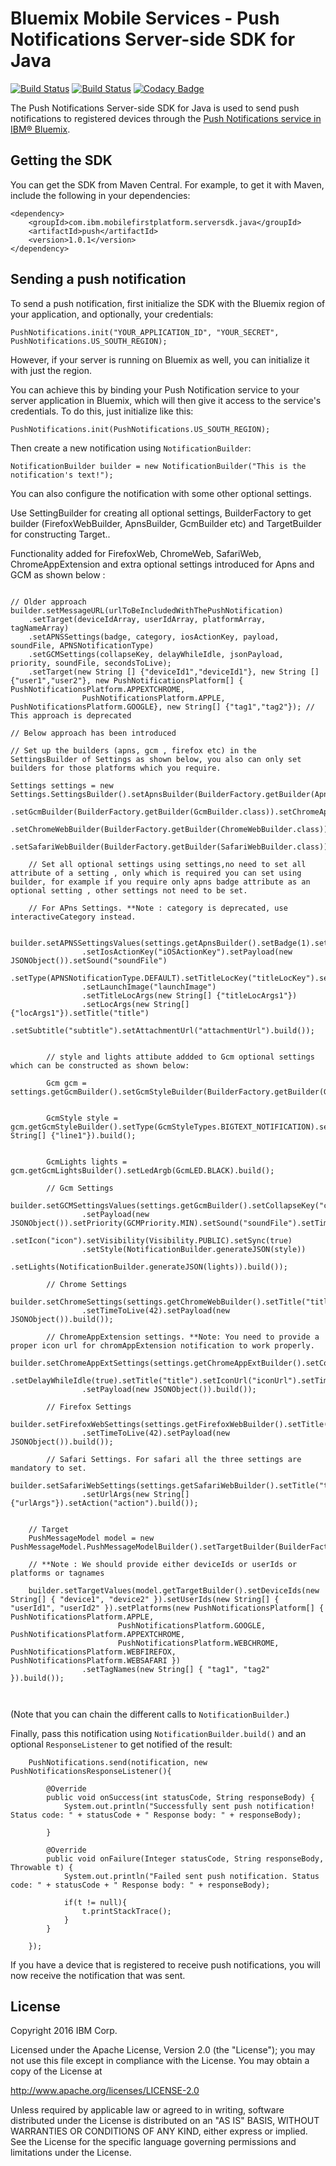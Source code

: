 # Bluemix Mobile Services - Push Notifications Server-side SDK for Java
[![Build Status](https://travis-ci.org/ibm-bluemix-mobile-services/bms-pushnotifications-serversdk-java.svg?branch=master)](https://travis-ci.org/ibm-bluemix-mobile-services/bms-pushnotifications-serversdk-java)
[![Build Status](https://travis-ci.org/ibm-bluemix-mobile-services/bms-pushnotifications-serversdk-java.svg?branch=development)](https://travis-ci.org/ibm-bluemix-mobile-services/bms-pushnotifications-serversdk-java)
[![Codacy Badge](https://api.codacy.com/project/badge/Grade/fe43788a157c4c4b971a8918d29c4469)](https://www.codacy.com/app/ibm-bluemix-mobile-services/bms-pushnotifications-serversdk-java?utm_source=github.com&amp;utm_medium=referral&amp;utm_content=ibm-bluemix-mobile-services/bms-pushnotifications-serversdk-java&amp;utm_campaign=Badge_Grade)

The Push Notifications Server-side SDK for Java is used to send push notifications to registered devices through the [Push Notifications service in IBM® Bluemix](https://console.ng.bluemix.net/docs/services/mobilepush/index.html).

## Getting the SDK

You can get the SDK from Maven Central. For example, to get it with Maven, include the following in your dependencies:

```
<dependency>
	<groupId>com.ibm.mobilefirstplatform.serversdk.java</groupId>
	<artifactId>push</artifactId>
	<version>1.0.1</version>
</dependency>
```

## Sending a push notification

To send a push notification, first initialize the SDK with the Bluemix region of your application, and optionally, your credentials:

```
PushNotifications.init("YOUR_APPLICATION_ID", "YOUR_SECRET", PushNotifications.US_SOUTH_REGION);
```

However, if your server is running on Bluemix as well, you can initialize it with just the region. 

You can achieve this by binding your Push Notification service to your server application in Bluemix, which will then give it access to the service's credentials. To do this, just initialize like this:

```
PushNotifications.init(PushNotifications.US_SOUTH_REGION);
```

Then create a new notification using `NotificationBuilder`:

```
NotificationBuilder builder = new NotificationBuilder("This is the notification's text!");
```
You can also configure the notification with some other optional settings.

Use SettingBuilder for creating all optional settings, BuilderFactory to get builder (FirefoxWebBuilder, ApnsBuilder, GcmBuilder etc) and TargetBuilder for constructing Target..

Functionality added for FirefoxWeb, ChromeWeb, SafariWeb, ChromeAppExtension and extra optional settings introduced for Apns and GCM as shown below :

```

// Older approach
builder.setMessageURL(urlToBeIncludedWithThePushNotification)
	.setTarget(deviceIdArray, userIdArray, platformArray, tagNameArray)
	.setAPNSSettings(badge, category, iosActionKey, payload, soundFile, APNSNotificationType)
	.setGCMSettings(collapseKey, delayWhileIdle, jsonPayload, priority, soundFile, secondsToLive);
	.setTarget(new String [] {"deviceId1","deviceId1"}, new String [] {"user1","user2"}, new PushNotificationsPlatform[] { PushNotificationsPlatform.APPEXTCHROME,
				PushNotificationsPlatform.APPLE, PushNotificationsPlatform.GOOGLE}, new String[] {"tag1","tag2"}); // This approach is deprecated

// Below approach has been introduced

// Set up the builders (apns, gcm , firefox etc) in the SettingsBuilder of Settings as shown below, you also can only set builders for those platforms which you require. 

Settings settings = new Settings.SettingsBuilder().setApnsBuilder(BuilderFactory.getBuilder(ApnsBuilder.class))
				.setGcmBuilder(BuilderFactory.getBuilder(GcmBuilder.class)).setChromeAppExtBuilder(BuilderFactory.getBuilder(ChromeAppExtBuilder.class))
				.setChromeWebBuilder(BuilderFactory.getBuilder(ChromeWebBuilder.class)).setFirefoxWebBuilder(BuilderFactory.getBuilder(FirefoxWebBuilder.class))
				.setSafariWebBuilder(BuilderFactory.getBuilder(SafariWebBuilder.class)).build();

	// Set all optional settings using settings,no need to set all attribute of a setting , only which is required you can set using builder, for example if you require only apns badge attribute as an optional setting , other settings not need to be set.
	
	// For APns Settings. **Note : category is deprecated, use interactiveCategory instead.
	
	builder.setAPNSSettingsValues(settings.getApnsBuilder().setBadge(1).setInteractiveCategory("interactiveCategory")
				.setIosActionKey("iOSActionKey").setPayload(new JSONObject()).setSound("soundFile")
				.setType(APNSNotificationType.DEFAULT).setTitleLocKey("titleLocKey").setLocKey("locKey")
				.setLaunchImage("launchImage")
				.setTitleLocArgs(new String[] {"titleLocArgs1"})
				.setLocArgs(new String[] {"locArgs1"}).setTitle("title")
				.setSubtitle("subtitle").setAttachmentUrl("attachmentUrl").build());


		// style and lights attibute addded to Gcm optional settings which can be constructed as shown below:
				
		Gcm gcm = settings.getGcmBuilder().setGcmStyleBuilder(BuilderFactory.getBuilder(GcmStyleBuilder.class)).setGcmLightsBuilder(BuilderFactory.getBuilder(GcmLightsBuilder.class)).build();
		
		
		GcmStyle style = gcm.getGcmStyleBuilder().setType(GcmStyleTypes.BIGTEXT_NOTIFICATION).setText("text").setTitle("title").setUrl("url").setLines(new String[] {"line1"}).build();		
				
		
		GcmLights lights = gcm.getGcmLightsBuilder().setLedArgb(GcmLED.BLACK).build();
		
		// Gcm Settings	
		builder.setGCMSettingsValues(settings.getGcmBuilder().setCollapseKey("collapseKey").setDelayWhileIdle(true)
				.setPayload(new JSONObject()).setPriority(GCMPriority.MIN).setSound("soundFile").setTimeToLive(42)
				.setIcon("icon").setVisibility(Visibility.PUBLIC).setSync(true)
				.setStyle(NotificationBuilder.generateJSON(style))
				.setLights(NotificationBuilder.generateJSON(lights)).build());

		// Chrome Settings		
		builder.setChromeSettings(settings.getChromeWebBuilder().setTitle("title").setIconUrl("iconUrl")
				.setTimeToLive(42).setPayload(new JSONObject()).build());

		// ChromeAppExtension settings. **Note: You need to provide a proper icon url for chromAppExtension notification to work properly.		
		builder.setChromeAppExtSettings(settings.getChromeAppExtBuilder().setCollapseKey("collapseKey")
				.setDelayWhileIdle(true).setTitle("title").setIconUrl("iconUrl").setTimeToLive(42)
				.setPayload(new JSONObject()).build());

		// Firefox Settings		
		builder.setFirefoxWebSettings(settings.getFirefoxWebBuilder().setTitle("title").setIconUrl("iconUrl")
				.setTimeToLive(42).setPayload(new JSONObject()).build());

		// Safari Settings. For safari all the three settings are mandatory to set.		
		builder.setSafariWebSettings(settings.getSafariWebBuilder().setTitle("title")
				.setUrlArgs(new String[] {"urlArgs"}).setAction("action").build());			


	// Target
	PushMessageModel model = new PushMessageModel.PushMessageModelBuilder().setTargetBuilder(BuilderFactory.getBuilder(TargetBuilder.class)).build();
		
	// **Note : We should provide either deviceIds or userIds or platforms or tagnames
		
	builder.setTargetValues(model.getTargetBuilder().setDeviceIds(new String[] { "device1", "device2" }).setUserIds(new String[] { "userId1", "userId2" }).setPlatforms(new PushNotificationsPlatform[] { PushNotificationsPlatform.APPLE,
						PushNotificationsPlatform.GOOGLE, PushNotificationsPlatform.APPEXTCHROME,
						PushNotificationsPlatform.WEBCHROME, PushNotificationsPlatform.WEBFIREFOX, PushNotificationsPlatform.WEBSAFARI })
				.setTagNames(new String[] { "tag1", "tag2" }).build());

	
```
(Note that you can chain the different calls to `NotificationBuilder`.)

Finally, pass this notification using `NotificationBuilder.build()` and an optional `ResponseListener` to get notified of the result:

```
	PushNotifications.send(notification, new PushNotificationsResponseListener(){

		@Override
		public void onSuccess(int statusCode, String responseBody) {
			System.out.println("Successfully sent push notification! Status code: " + statusCode + " Response body: " + responseBody);
			
		}

		@Override
		public void onFailure(Integer statusCode, String responseBody, Throwable t) {
			System.out.println("Failed sent push notification. Status code: " + statusCode + " Response body: " + responseBody);
				
			if(t != null){
				t.printStackTrace();
			}
		}
			
	});
```

If you have a device that is registered to receive push notifications, you will now receive the notification that was sent.

## License

Copyright 2016 IBM Corp.

Licensed under the Apache License, Version 2.0 (the "License"); you may not use this file except in compliance with the License. You may obtain a copy of the License at

http://www.apache.org/licenses/LICENSE-2.0

Unless required by applicable law or agreed to in writing, software distributed under the License is distributed on an "AS IS" BASIS, WITHOUT WARRANTIES OR CONDITIONS OF ANY KIND, either express or implied. See the License for the specific language governing permissions and limitations under the License.
